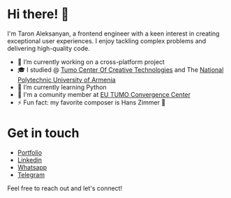 # Hi there! 👋

I'm Taron Aleksanyan, a frontend engineer with a keen interest in creating exceptional user experiences. I enjoy tackling complex problems and delivering high-quality code.

+ 🔭 I’m currently working on a cross-platform project
+ 🎓 I studied @ [Tumo Center Of Creative Technologies](https://tumo.org/) and The [National Polytechnic University of Armenia](https://polytech.am/en/home/)
+ 🌱 I’m currently learning Python
+ 🚀 I'm a comunity member at [EU TUMO Convergence Center](https://www.convergence.center/)
+ ⚡ Fun fact: my favorite composer is Hans Zimmer 🎹

# Get in touch
+ [Portfolio](https://musefuldev.info/)
+ [Linkedin](https://www.linkedin.com/in/taronaleksanyan/)
+ [Whatsapp](https://wa.me/37477849904)
+ [Telegram](https://t.me/taron3)

Feel free to reach out and let's connect!
